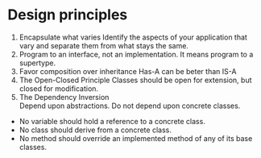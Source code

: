 # Design principles
1. Encapsulate what varies
Identify the aspects of your application that vary and separate them from what stays the same.
2. Program to an interface, not an implementation.
It means program to a supertype.
3. Favor composition over inheritance 
Has-A can be beter than IS-A
4. The Open-Closed Principle
Classes should be open for extension, but closed for modification.
5. The Dependency Inversion  
Depend upon abstractions. Do not depend upon concrete classes.
- No variable should hold a reference to a concrete class.
- No class should derive from a concrete class.
- No method should override an implemented method of any of its base classes.

